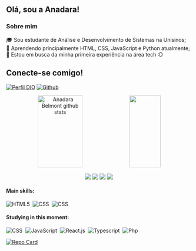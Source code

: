 ## Olá, sou a Anadara!

### Sobre mim

🎓 Sou estudante de Análise e Desenvolvimento de Sistemas na Unisinos; </br>
🌱 Aprendendo principalmente HTML, CSS, JavaScript e Python atualmente; </br>
🚀 Estou em busca da minha primeira experiência na área tech :D </br>

## Conecte-se comigo!

[![Perfil DIO](https://img.shields.io/badge/-Meu%20Perfil%20na%20DIO-000?style=for-the-badge)](https://web.dio.me/users/anadarabelmont)
[![Github](https://img.shields.io/badge/Github-000?style=for-the-badge&logo=Github&logoColor=0E76A8)](https://github.com/anadarabelmont/)

<div align="center">  
  <img width="49%" height="195px" src="https://github-readme-stats.vercel.app/api?username=anadarabelmont&show_icons=true&count_private=true&hide_border=true&title_color=9370DB&icon_color=9370DB&text_color=D8BFD8&bg_color=0d1117" alt="Anadara Belmont github stats" /> 
  <img width="41%" height="195px" src="https://github-readme-stats.vercel.app/api/top-langs/?username=anadarabelmont&layout=compact&hide_border=true&title_color=9370DB&text_color=D8BFD8&bg_color=0d1117" />
</div>

<div align=center>

<a href="https://instagram.com/anablmnt" target="_blank"><img src="https://img.shields.io/badge/Instagram-181925?style=for-the-badge&logo=instagram&logoColor=8075ff"></a>
<a href = "https://www.behance.net/anadarabelmontz"><img src="https://img.shields.io/badge/-Behance-181925?style=for-the-badge&logo=behance&logoColor=8075ff"></a>
<a href = "mailto:anadarabelmont01@gmail.com"><img src="https://img.shields.io/badge/-Gmail-181925?style=for-the-badge&logo=gmail&logoColor=8075ff" target="_blank"></a>
<a href="https://www.linkedin.com/in/anadarabelmont" target="_blank"><img src="https://img.shields.io/badge/-LinkedIn-181925?style=for-the-badge&logo=linkedin&logoColor=8075ff" target="_blank"></a>

</div>

#### Main skills:

![HTML5](https://img.shields.io/badge/HTML5-181925?style=for-the-badge&logo=html5&logoColor=8075ff)&nbsp;
![CSS](https://img.shields.io/badge/CSS-181925?&style=for-the-badge&logo=css3&logoColor=8075ff)&nbsp;
![CSS](https://img.shields.io/badge/Bootstrap-181925?style=for-the-badge&logo=bootstrap&logoColor=8075ff)&nbsp;

#### Studying in this moment:

![CSS](https://img.shields.io/badge/CSS-181925?&style=for-the-badge&logo=css3&logoColor=8075ff)&nbsp;
![JavaScript](https://img.shields.io/badge/JavaScript-181925?style=for-the-badge&logo=javascript&logoColor=8075ff)&nbsp;
![React.js](https://img.shields.io/badge/React-181925?style=for-the-badge&logo=react&logoColor=8075ff)&nbsp;
![Typescript](https://img.shields.io/badge/TypeScript-181925?style=for-the-badge&logo=typescript&logoColor=8075ff)&nbsp;
![Php](https://img.shields.io/badge/PHP-181925?style=for-the-badge&logo=php&logoColor=8075ff)&nbsp;

[![Repo Card](https://github-readme-stats.vercel.app/api/pin/?username=anadarabelmont&repo=anadarabz&bg_color=000&border_color=30A3DC&show_icons=true&icon_color=30A3DC&title_color=E94D5F&text_color=FFF)](https://github.com/SEUUSERNAME/SEUREPOSITORIO)
